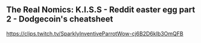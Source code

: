 ## The Real Nomics: K.I.S.S - Reddit easter egg part 2 - Dodgecoin's cheatsheet
https://clips.twitch.tv/SparklyInventiveParrotWow-cj6B2D6kIb3OmQFB
